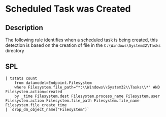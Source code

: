 # Scheduled Task was Created

## Description
The following rule identifies when a scheduled task is being created, 
this detection is based on the creation of file in the `C:\Windows\System32\Tasks` directory

## SPL
```spl
| tstats count 
    from datamodel=Endpoint.Filesystem 
    where Filesystem.file_path="*:\\Windows\\System32\\Tasks\\*" AND Filesystem.action=created
    by _time Filesystem.dest Filesystem.process_name Filesystem.user Filesystem.action Filesystem.file_path Filesystem.file_name Filesystem.file_create_time
| `drop_dm_object_name("Filesystem")`
```